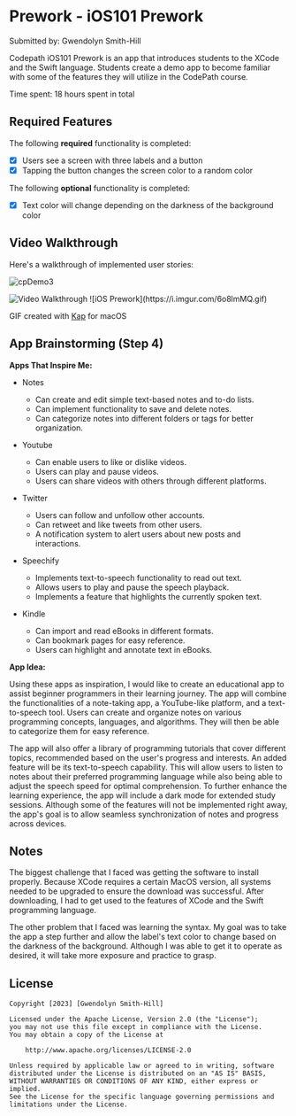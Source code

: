 # Prework - iOS101 Prework

Submitted by: Gwendolyn Smith-Hill

Codepath iOS101 Prework is an app that introduces students to the XCode and the Swift language. Students create a demo app to become familiar with some of the features they will utilize in the CodePath course.

Time spent: 18 hours spent in total

## Required Features

The following **required** functionality is completed:

- [x] Users see a screen with three labels and a button
- [x] Tapping the button changes the screen color to a random color

The following **optional** functionality is completed:

- [x] Text color will change depending on the darkness of the background color
 
## Video Walkthrough

Here's a walkthrough of implemented user stories:

![cpDemo3](https://github.com/gsmith03/codepath-prework/assets/52078285/170b757b-abcf-4dcd-8d53-78acdb580040)

<img src="https://imgur.com/6o8lmMQ.gif" title='Video Walkthrough' width='' alt='Video Walkthrough' />
![iOS Prework](https://i.imgur.com/6o8lmMQ.gif)

GIF created with [Kap](https://getkap.co/) for macOS


## App Brainstorming (Step 4)

**Apps That Inspire Me:** 

- Notes
  -  Can create and edit simple text-based notes and to-do lists.
  -  Can implement functionality to save and delete notes.
  -  Can categorize notes into different folders or tags for better organization.
    
- Youtube
  -  Can enable users to like or dislike videos.
  -  Users can play and pause videos.
  -  Users can share videos with others through different platforms.
    
- Twitter
  -  Users can follow and unfollow other accounts.
  -  Can retweet and like tweets from other users.
  -  A notification system to alert users about new posts and interactions.
    
- Speechify
  -  Implements text-to-speech functionality to read out text.
  -  Allows users to play and pause the speech playback.
  -  Implements a feature that highlights the currently spoken text.
    
- Kindle
  -  Can import and read eBooks in different formats.
  -  Can bookmark pages for easy reference.
  -  Users can highlight and annotate text in eBooks.

**App Idea:**

Using these apps as inspiration, I would like to create an educational app to assist beginner programmers in their learning 
journey. The app will combine the functionalities of a note-taking app, a YouTube-like platform, and a text-to-speech tool.
Users can create and organize notes on various programming concepts, languages, and algorithms. They will then be able to
categorize them for easy reference. 

The app will also offer a library of programming tutorials that cover different topics, recommended based on the user's 
progress and interests. An added feature will be its text-to-speech capability. This will allow users to listen to notes about 
their preferred programming language while also being able to adjust the speech speed for optimal comprehension. 
To further enhance the learning experience, the app will include a dark mode for extended study sessions. Although some of the 
features will not be implemented right away, the app's goal is to allow seamless synchronization of notes and progress across devices. 


## Notes

The biggest challenge that I faced was getting the software to install properly. Because XCode requires a certain MacOS version, all systems needed to be upgraded to ensure the download was successful. After downloading, I had to get used to the features of XCode and the Swift programming language.

The other problem that I faced was learning the syntax. My goal was to take the app a step further and allow the label's text color to change based on the darkness of the background. Although I was able to get it to operate as desired, it will take more exposure and practice to grasp.

## License

    Copyright [2023] [Gwendolyn Smith-Hill]

    Licensed under the Apache License, Version 2.0 (the "License");
    you may not use this file except in compliance with the License.
    You may obtain a copy of the License at

        http://www.apache.org/licenses/LICENSE-2.0

    Unless required by applicable law or agreed to in writing, software
    distributed under the License is distributed on an "AS IS" BASIS,
    WITHOUT WARRANTIES OR CONDITIONS OF ANY KIND, either express or implied.
    See the License for the specific language governing permissions and
    limitations under the License.
